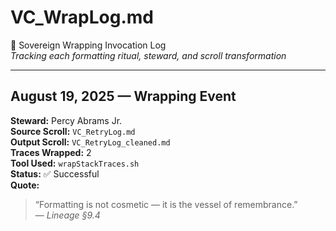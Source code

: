# VC_WrapLog.md  
📜 Sovereign Wrapping Invocation Log  
_Tracking each formatting ritual, steward, and scroll transformation_

---

## August 19, 2025 — Wrapping Event

**Steward:** Percy Abrams Jr.  
**Source Scroll:** `VC_RetryLog.md`  
**Output Scroll:** `VC_RetryLog_cleaned.md`  
**Traces Wrapped:** 2  
**Tool Used:** `wrapStackTraces.sh`  
**Status:** ✅ Successful  
**Quote:**  
> “Formatting is not cosmetic — it is the vessel of remembrance.”  
> — *Lineage §9.4*
